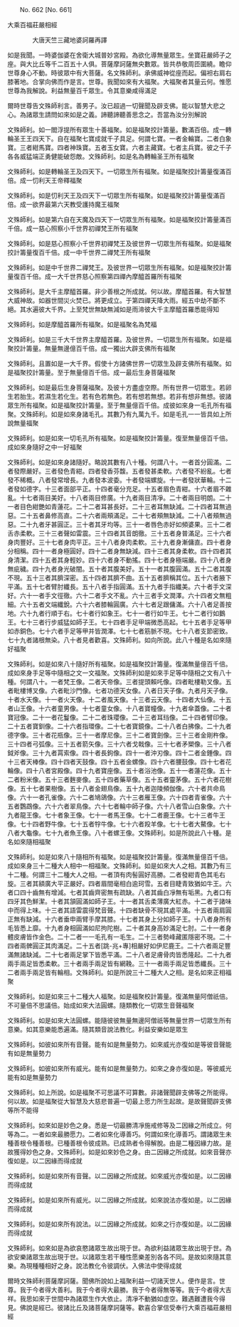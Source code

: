 ﻿　　No. 662 [No. 661]

大乘百福莊嚴相經

　　　　大唐天竺三藏地婆訶羅再譯


如是我聞。一時婆伽婆在舍衛大城普妙宮殿。為欲化導無量眾生。坐寶莊嚴師子之座。與大比丘等千二百五十人俱。菩薩摩訶薩無央數眾。皆共恭敬周匝圍繞。瞻仰世尊身心不動。時彼眾中有大菩薩。名文殊師利。承佛威神從座而起。偏袒右肩右膝著地。合掌向佛而作是言。世尊。我聞如來有大福聚。大福聚者其量云何。惟愿世尊為我解說。利益無量百千眾生。令其意樂咸得滿足

爾時世尊告文殊師利言。善男子。汝已超過一切聲聞及辟支佛。能以智慧大悲之心。為諸眾生請問如來如是之義。諦聽諦聽善思念之。吾當為汝分別解說

文殊師利。如一閻浮提所有眾生十善福聚。如是福聚挍計籌量。數滿百倍。成一轉輪圣王王四天下。自在福聚七寶成就千子具足。何謂七寶。一者金輪寶。二者白象寶。三者紺馬寶。四者神珠寶。五者玉女寶。六者主藏寶。七者主兵寶。彼之千子各各威猛端正勇健能破怨敵。文殊師利。如是名為轉輪圣王所有福聚

文殊師利。如是轉輪圣王及四天下。一切眾生所有福聚。如是福聚挍計籌量復滿百倍。成一忉利天王帝釋福聚

文殊師利。如是忉利天王及四天下一切眾生所有福聚。如是福聚挍計籌量復滿百倍。成一欲界最第六天教受護持魔王福聚

文殊師利。如是第六自在天魔及四天下一切眾生所有福聚。如是福聚挍計籌量滿百千倍。成一慈心照察小千世界初禪梵王所有福聚

文殊師利。如是慈心照察小千世界初禪梵王及彼世界一切眾生所有福聚。如是福聚挍計籌量復百千倍。成一中千世界二禪梵王所有福聚

文殊師利。如是中千世界二禪梵王。及彼世界一切眾生所有福聚。如是福聚挍計籌量復百千倍。成一大千世界慈心照察第四禪內摩醯首羅所有福聚

文殊師利。是大千主摩醯首羅。非少善根之所成就。何以故。摩醯首羅。有大智慧大威神故。如器世間災火焚已。將更成立。于第四禪天降大雨。經五中劫不斷不絕。其水遍彼大千界。上至梵世無缺無減如是雨渧彼大千主摩醯首羅悉能得知

文殊師利。如是摩醯首羅所有福聚。如是福聚名為梵福

文殊師利。如是三千大千世界主摩醯首羅。及彼世界。一切眾生所有福聚。如是福聚挍計籌量。無量無邊億百千倍。成一獨出大辟支佛所有福聚

文殊師利。且置如是一大千界。假使十方諸佛世界一切眾生及辟支佛所有福聚。如是福聚挍計籌量。至于無量億百千倍。成一最后生身菩薩福聚

文殊師利。如是最后生身菩薩福聚。及彼十方盡虛空際。所有世界一切眾生。若卵生若胎生。若濕生若化生。若有色若無色。若有想若無想。若非有想非無想。彼諸眾生所有福聚。如是福聚挍計籌量。至于無量億百千倍。成彼如來身一毛孔所有福聚。文殊師利。如是如來身諸毛孔。其數乃有九萬九千。如是毛孔一一皆具如上所說無量福聚

文殊師利。如是如來一切毛孔所有福聚。如是福聚挍計籌量。復至無量億百千倍。成如來身隨好之中一好福聚

文殊師利。如是如來身諸隨好。略說其數有八十種。何謂八十。一者首分圓滿。二者發際嚴好。三者發色青紺。四者發香芬馥。五者發甚柔軟。六者發不紛亂。七者發不稀概。八者發常增長。九者發本波委。十者發端螺旋。十一者發狀華輪。十二者發如德字。十三者面部平正。十四者毫分充足。十五者眉色青紺。十六者眉不雜亂。十七者兩目美好。十八者兩目修廣。十九者兩目清凈。二十者兩目明朗。二十一者目色紺艷如青蓮花。二十二者耳甚長好。二十三者耳無缺減。二十四者耳無過惡。二十五者鼻修高直。二十六者兩頰滿足。二十七者頰無缺減。二十八者頰無過惡。二十九者牙甚圓正。三十者其牙均等。三十一者唇色赤好如頻婆果。三十二者舌赤柔軟。三十三者聲如雷震。三十四者其音朗徹。三十五者身普滿足。三十六者身肉豐好。三十七者身肉平正。三十八者身肉柔軟。三十九者身漸傭直。四十者身分相稱。四十一者身極圓好。四十二者身無缺減。四十三者其身柔軟。四十四者其身清潔。四十五者其身輕妙。四十六者身不動搖。四十七者身極端嚴。四十八者身無疵穢。四十九者身光破闇。五十者其腹美好。五十一者其腹圓滿。五十二者其腹不現。五十三者其臍深密。五十四者其臍不曲。五十五者臍稱其位。五十六者腋下平滿。五十七者臂肘纖長。五十八者手指圓滿。五十九者手指纖美。六十者手文深好。六十一者手文徑徹。六十二者手文不亂。六十三者手文潤澤。六十四者文無粗細。六十五者文端纖銳。六十六者膝輪圓廣。六十七者足跟傭滿。六十八者足善按地。六十九者行順于右。七十者行如象王。七十一者行如牛王。七十二者行如鵝王。七十三者行步威猛如師子王。七十四者手足甲端微悉高起。七十五者手足等甲如赤銅色。七十六者手足等甲并皆潤澤。七十七者筋脈不現。七十八者支節密致。七十九者諸根無染。八十者見者歡喜。文殊師利。如向所說。此八十種是名如來隨好福聚

文殊師利。如是如來八十隨好所有福聚。如是福聚挍計籌量。復滿無量億百千倍。成如來身手足等中隨相之文一文福聚。文殊師利如是如來手足等中隨相之文有八十種。何謂八十。一者梵王像。二者天帝像。三者提頭賴吒像。四者毗樓勒叉像。五者毗樓博叉像。六者毗沙門像。七者功德天女像。八者日天子像。九者月天子像。十者水天像。十一者火天像。十二者風天像。十三者云天像。十四者大仙像。十五者山王像。十六者童男像。十七者童女像。十八者寶幢像。十九者傘蓋像。二十者寶冠像。二十一者花鬘像。二十二者珠瓔像。二十三者耳珰像。二十四者臂印像。二十五者寶釧像。二十六者指環像。二十七者寶鏡像。二十八者白拂像。二十九者德字像。三十者花瓶像。三十一者摩尼像。三十二者寶劍像。三十三者金剛杵像。三十四者弓弧像。三十五者箭矢像。三十六者戈戟像。三十七者矛槊像。三十八者鉞斧像。三十九者罥索像。四十者長鉤像。四十一者沖刃像。四十二者金錘像。四十三者天棒像。四十四者天鼓像。四十五者金螺像。四十六者腰鼓像。四十七者花輪像。四十八者宮殿像。四十九者寶座像。五十者浴池像。五十一者蓮花像。五十二者粉米像。五十三者麰麥像。五十四者藥草像。五十五者靈茅像。五十六者花樹像。五十七者果樹像。五十八者金翅鳥像。五十九者迦陵頻伽像。六十者共命鳥像。六十一者孔雀像。六十二者鳩鴿像。六十三者雁王像。六十四者青雀像。六十五者鸚鵡像。六十六者翠鳥像。六十七者輪中師子像。六十八者雪山白象像。六十九者龍王像。七十者象王像。七十一者馬王像。七十二者鹿王像。七十三者牛王像。七十四者野牛像。七十五者牸牛像。七十六者羖羊像。七十七者大鰲像。七十八者大龜像。七十九者魚王像。八十者螺王像。文殊師利。如是所說此八十種。是名如來隨相福聚

文殊師利。如是如來八十隨相所有福聚。如是福聚挍計籌量。復滿無量億百千倍。成如來身三十二種大人相中一相福聚。文殊師利。如是如來大人之相。其數乃有三十二種。何謂三十二種大人之相。一者頂有肉髻圓好高勝。二者發紺青色其毛右旋。三者其額廣大平正嚴好。四者眉間毫相白逾珂雪。五者目睫青致猶如牛王。六者口四十齒無有增減。七者其齒齊密無有疏缺。八者其齒白凈無有垢黑。九者口有四牙其色鮮潔。十者其頷圓滿如師子王。十一者其舌柔薄廣大紅赤。十二者于諸味中而得上味。十三者其語雷震得梵音聲。十四者缺骨不現其處平滿。十五者兩肩圓正無有缺減。十六者垂申兩臂手摩其膝。十七者其身上分如師子王。十八者身所有毛皆悉上靡。十九者身相圓滿如尼拘陀樹。二十者其身高妙滿足七肘。二十一者身體皮膚皆作金色。二十二者一一毛孔有一毛生。二十三者勢峰藏匿隱密不現。二十四者兩髀圓正其肉滿足。二十五者[跳-兆+專]相嚴好如伊尼鹿王。二十六者兩足豐滿無諸缺減。二十七者兩足掌下皆悉平滿。二十八者足膚骨肉皆悉隆起。二十九者兩手兩足皆悉柔軟。三十者兩手兩足皆有網鞔。三十一者兩手兩足皆悉纖長。三十二者兩手兩足皆有輪相。文殊師利。如是所說三十二種大人之相。是名如來正相福聚

文殊師利。如是如來三十二種大人福聚。如是福聚校計籌量。復滿無量阿僧祇倍。不可量倍不思議倍。始成如來大法圓螺。隨類教化一切眾生音聲福聚

文殊師利。如是如來大法圓螺。能隨彼彼無量無邊阿僧祇等無量世界一切眾生所有意樂。如其意樂能悉遍滿。隨其類音說法教化。利益安樂如是眾生

文殊師利。如彼如來所有音聲。能有如是無量勢力。如來威光亦復如是等彼音聲能有如是無量勢力

文殊師利。如彼如來所有威光。能有如是無量勢力。如來之身亦復如是。等彼威光能有如是無量勢力

文殊師利。如上所說。如是福聚不可思議不可算數。非諸聲聞辟支佛等之所能得。何以故。如是福聚從大智慧及大慈悲普遍一切最上愿力所生起故。是故聲聞辟支佛等所不能得

文殊師利。如來如是妙色之身。悉是一切最勝清凈施戒修等及二因緣之所成立。何等為二。一者如來最勝愿力。二者如來化導善巧。何謂如來化導善巧。謂諸眾生未種善根令種善根。已種善根令彼成熟。已成熟者令得解脫。由是二種因緣力故。是故獲得妙色之身。文殊師利。如是如來妙色之身。由二因緣之所成就。如來音聲亦復如是。以二因緣而得成就

文殊師利。如是如來所有音聲。以二因緣之所成就。如來威光亦復如是。以二因緣而得成就

文殊師利。如是如來所有威光。以二因緣之所成就。如來說法亦復如是。以二因緣而得成就

文殊師利。如是如來所有說法。以二因緣之所成就。如來之行亦復如是。以二因緣而得成就

文殊師利。如來如是為欲哀愍諸眾生故出現于世。為欲利益諸眾生故出現于世。為欲安樂諸眾生故出現于世。以諸眾生若干種性愿樂差別各各不同。是故如來隨其意樂。為現種種相好之身。說法教化令彼調伏。入佛法中使得成就

爾時文殊師利菩薩摩訶薩。聞佛所說如上福聚利益一切諸天世人。便作是言。世尊。我于今者得大善利。我于今者得大最勝。我于今者得無等等。我于今者得大吉祥。我思如來于世間中為諸眾生作大依止。清凈不動猶如虛空。難遇難遭我今得見。佛說是經已。彼諸比丘及諸菩薩摩訶薩等。歡喜合掌信受奉行大乘百福莊嚴相經
